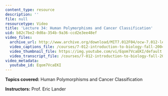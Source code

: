 ```yaml
---
content_type: resource
description: ''
file: null
resourcetype: Video
title: 'Lecture 34: Human Polymorphisms and Cancer Classification'
uid: b82c7be2-0d0a-354b-9a36-ccd2e3ee48ef
video_files:
  archive_url: http://www.archive.org/download/MIT7.012F04/ocw-7.012-lec34-06dec2004-220k.mp4
  video_captions_file: /courses/7-012-introduction-to-biology-fall-2004/f0af59b06b1d5463a45a16413ab0016d_Eqom7VcaEKI.vtt
  video_thumbnail_file: https://img.youtube.com/vi/Eqom7VcaEKI/default.jpg
  video_transcript_file: /courses/7-012-introduction-to-biology-fall-2004/bee7da23a1818bc8a8285eb42bc23586_Eqom7VcaEKI.pdf
video_metadata:
  youtube_id: Eqom7VcaEKI
---
```


**Topics covered:** Human Polymorphisms and Cancer Classification

**Instructors:** Prof. Eric Lander
